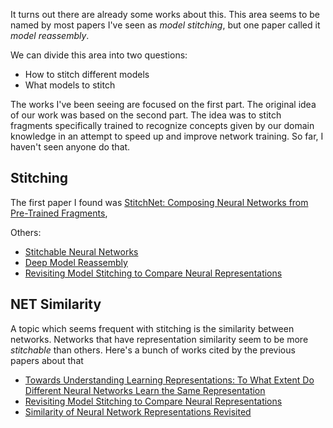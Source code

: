 It turns out there are already some works about this. This area seems to be named by most papers I've seen as *model stitching*, but one paper called it *model reassembly*.

We can divide this area into two questions:
* How to stitch different models
* What models to stitch

The works I've been seeing are focused on the first part.  The original idea of our work was based on the second part.  The idea was to stitch fragments specifically trained to recognize concepts given by our domain knowledge in an attempt to speed up and improve network training. So far, I haven't seen anyone do that.

## Stitching
The first paper I found was [StitchNet: Composing Neural Networks from Pre-Trained Fragments](https://arxiv.org/pdf/2301.01947), 

Others:
* [Stitchable Neural Networks](https://arxiv.org/pdf/2302.06586)
* [Deep Model Reassembly](https://arxiv.org/pdf/2210.17409)
 * [Revisiting Model Stitching to Compare Neural Representations](https://arxiv.org/abs/2106.07682)


## NET Similarity
A topic which seems frequent with stitching is the similarity between networks. Networks that have representation similarity seem to be more *stitchable* than others. Here's a bunch of works cited by the previous papers about that
* [Towards Understanding Learning Representations: To What Extent Do Different Neural Networks Learn the Same Representation](https://arxiv.org/abs/1810.11750)
* [Revisiting Model Stitching to Compare Neural Representations](https://arxiv.org/abs/2106.07682)
* [Similarity of Neural Network Representations Revisited](https://arxiv.org/pdf/1905.00414)